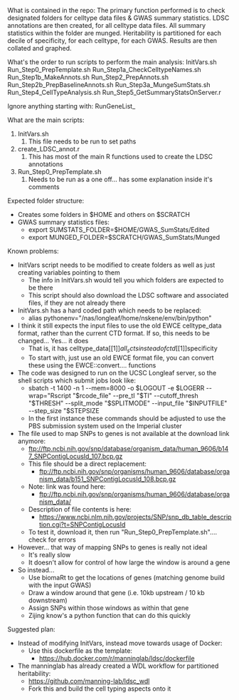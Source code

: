 What is contained in the repo:
The primary function performed is to check designated folders for celltype data files & GWAS summary statistics. LDSC annotations are then created, for all celltype data files. All summary statistics within the folder are munged. Heritability is partitioned for each decile of specificity, for each celltype, for each GWAS. Results are then collated and graphed.

What's the order to run scripts to perform the main analysis:
    InitVars.sh
    Run_Step0_PrepTemplate.sh
    Run_Step1a_CheckCelltypeNames.sh
    Run_Step1b_MakeAnnots.sh
    Run_Step2_PrepAnnots.sh
    Run_Step2b_PrepBaselineAnnots.sh
    Run_Step3a_MungeSumStats.sh
    Run_Step4_CellTypeAnalysis.sh
    Run_Step5_GetSummaryStatsOnServer.r

Ignore anything starting with:
    RunGeneList_

What are the main scripts:
1. InitVars.sh
    1. This file needs to be run to set paths
2. create_LDSC_annot.r
    1. This has most of the main R functions used to create the LDSC annotations
3. Run_Step0_PrepTemplate.sh
    1. Needs to be run as a one off... has some explanation inside it's comments

Expected folder structure:
* Creates some folders in $HOME and others on $SCRATCH
* GWAS summary statistics files:
    * export SUMSTATS_FOLDER=$HOME/GWAS_SumStats/Edited
    * export MUNGED_FOLDER=$SCRATCH/GWAS_SumStats/Munged

Known problems:
* InitVars script needs to be modified to create folders as well as just creating variables pointing to them
    * The info in InitVars.sh would tell you which folders are expected to be there
    * This script should also download the LDSC software and associated files, if they are not already there
* InitVars.sh has a hard coded path which needs to be replaced:
    * alias pythonenv="/nas/longleaf/home/nskene/env/bin/python"
* I think it still expects the input files to use the old EWCE celltype_data format, rather than the current CTD format. If so, this needs to be changed... Yes... it does
    * That is, it has celltype_data[[1]]$all_scts instead of ctd[[1]]$specificity
    * To start with, just use an old EWCE format file, you can convert these using the EWCE::convert.... functions
* The code was designed to run on the UCSC Longleaf server, so the shell scripts which submit jobs look like:
    * sbatch -t 1400 -n 1 --mem=8000 -o $LOGOUT -e $LOGERR --wrap="Rscript "$rcode_file" --pre_tI "$TI" --cutoff_thresh "$THRESH" --split_mode "$SPLITMODE" --input_file "$INPUTFILE" --step_size "$STEPSIZE
    * In the first instance these commands should be adjusted to use the PBS submission system used on the Imperial cluster
* The file used to map SNPs to genes is not available at the download link anymore:
    * ftp://ftp.ncbi.nih.gov/snp/database/organism_data/human_9606/b147_SNPContigLocusId_107.bcp.gz
    * This file should be a direct replacement:
        * ftp://ftp.ncbi.nih.gov/snp/organisms/human_9606/database/organism_data/b151_SNPContigLocusId_108.bcp.gz
    * Note: link was found here:
        * ftp://ftp.ncbi.nih.gov/snp/organisms/human_9606/database/organism_data/
    * Description of file contents is here:
        * https://www.ncbi.nlm.nih.gov/projects/SNP/snp_db_table_description.cgi?t=SNPContigLocusId
    * To test it, download it, then run "Run_Step0_PrepTemplate.sh".... check for errors
* However... that way of mapping SNPs to genes is really not ideal
    * It's really slow
    * It doesn't allow for control of how large the window is around a gene
* So instead...
    * Use biomaRt to get the locations of genes (matching genome build with the input GWAS)
    * Draw a window around that gene (i.e. 10kb upstream / 10 kb downstream)
    * Assign SNPs within those windows as within that gene
    * Zijing know's a python function that can do this quickly

Suggested plan:
* Instead of modifying InitVars, instead move towards usage of Docker:
    * Use this dockerfile as the template:
        * https://hub.docker.com/r/manninglab/ldsc/dockerfile
* The manninglab has already created a WDL workflow for partitioned heritability:
    * https://github.com/manning-lab/ldsc_wdl
    * Fork this and build the cell typing aspects onto it
